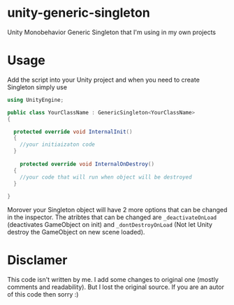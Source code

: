# unity-generic-singleton
Unity Monobehavior Generic Singleton that I'm using in my own projects

# Usage
Add the script into your Unity project and when you need to create Singleton simply use

``` c#
using UnityEngine;

public class YourClassName : GenericSingleton<YourClassName>
{

  protected override void InternalInit()
  {
    //your initiaizaton code
  }
  
    protected override void InternalOnDestroy()
  {
    //your code that will run when object will be destroyed
  }
  
}
```
Morover your Singleton object will have 2 more options that can be changed in the inspector. The atribtes that can be changed are `_deactivateOnLoad` (deactivates GameObject on init) and `_dontDestroyOnLoad` (Not let Unity destroy the GameObject on new scene loaded).

# Disclamer
This code isn't written by me. I add some changes to original one (mostly comments and readability). But I lost the original source. If you are an autor of this code then sorry :)
